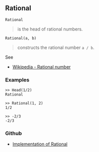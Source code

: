 ## Rational

```
Rational
```

> is the head of rational numbers.

```
Rational(a, b)
```

> constructs the rational number `a / b`.

See 
* [Wikipedia - Rational number](https://en.wikipedia.org/wiki/Rational_number)

### Examples

```
>> Head(1/2)
Rational

>> Rational(1, 2)
1/2

>> -2/3
-2/3
```

### Github

* [Implementation of Rational](https://github.com/axkr/symja_android_library/blob/master/symja_android_library/matheclipse-core/src/main/java/org/matheclipse/core/builtin/Arithmetic.java#L4773) 
